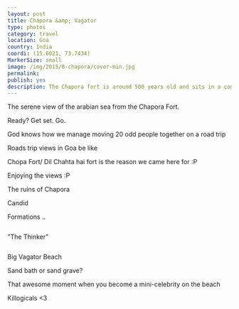 ```yaml
---
layout: post
title: Chapora &amp; Vagator
type: photos
category: travel
location: Goa
country: India
coordi: (15.6021, 73.7434)
MarkerSize: small
image: /img/2015/8-chapora/cover-min.jpg 
permalink: 
publish: yes
description: The Chapora fort is around 500 years old and sits in a commanding poition with views in all diection. It was rebuilt and changed hand several times even before the Potugese came to Goa.
---
```

<!-- http://compressjpeg.com -->
<!-- http://compressimage.toolur.com/ 1024, 400-->
<p class="center"><img src="{{site.baseurl}}/img/2015/8-chapora/cover.jpg" alt="">The serene view of the arabian sea from the Chapora Fort.</p>

<p class="center"><img src="{{site.baseurl}}/img/2015/8-chapora/1.jpg" alt="">Ready? Get set. Go.</p>

<p class="center"><img src="{{site.baseurl}}/img/2015/8-chapora/2.jpg" alt="">God knows how we manage moving 20 odd people together on a road trip</p>

<p class="center"><img src="{{site.baseurl}}/img/2015/8-chapora/3.jpg" alt="">Roads trip views in Goa be like</p>

<p class="center"><img src="{{site.baseurl}}/img/2015/8-chapora/4.jpg" alt="">Chopa Fort/ Dil Chahta hai fort is the reason we came here for :P</p>

<p class="center"><img src="{{site.baseurl}}/img/2015/8-chapora/5.jpg" alt="">Enjoying the views :P</p>

<p class="center"><img src="{{site.baseurl}}/img/2015/8-chapora/6.jpg" alt="">The ruins of Chapora</p>

<p class="center"><img src="{{site.baseurl}}/img/2015/8-chapora/7.jpg" alt="">Candid</p>

<p class="center"><img src="{{site.baseurl}}/img/2015/8-chapora/8.jpg" alt="">Formations ..</p>

<p class="center"><img src="{{site.baseurl}}/img/2015/8-chapora/8.1.jpg" alt=""></p>

<p class="center"><img src="{{site.baseurl}}/img/2015/8-chapora/9.jpg" alt="">"The Thinker"</p>

<p class="center"><img src="{{site.baseurl}}/img/2015/8-chapora/10.jpg" alt=""></p>

<p class="center"><img src="{{site.baseurl}}/img/2015/8-chapora/11.jpg" alt="">Big Vagator Beach</p>

<p class="center"><img src="{{site.baseurl}}/img/2015/8-chapora/12.jpg" alt="">Sand bath or sand grave?</p>

<p class="center"><img src="{{site.baseurl}}/img/2015/8-chapora/13.jpg" alt="">That awesome moment when you become a mini-celebrity on the beach</p>

<p class="center"><img src="{{site.baseurl}}/img/2015/8-chapora/14.jpg" alt="">Killogicals <3</p>